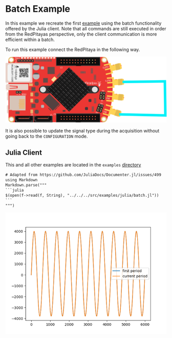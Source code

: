# Batch Example

In this example we recreate the first [example](simple.md) using the batch functionality offered by the Julia client. Note that all commands are still executed in order from the RedPitayas perspective, only the client communication is more efficient within a batch.

To run this example connect the RedPitaya in the following way.

![RedPitaya](../assets/simpleExample.png)

It is also possible to update the signal type during the acquisition without going back to the `CONFIGURATION` mode.

## Julia Client

This and all other examples are located in the ```examples``` [directory](https://github.com/tknopp/RedPitayaDAQServer/tree/master/src/examples/julia)

````@eval
# Adapted from https://github.com/JuliaDocs/Documenter.jl/issues/499
using Markdown
Markdown.parse("""
```julia
$(open(f->read(f, String), "../../../src/examples/julia/batch.jl"))
```
""")
````

![Batch Example Results](../assets/simple.png)
